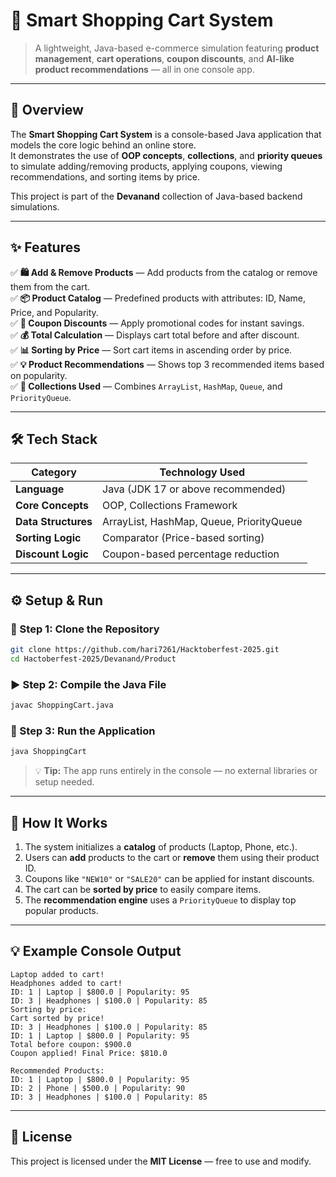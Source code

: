 # 🛒 Smart Shopping Cart System  
> A lightweight, Java-based e-commerce simulation featuring **product management**, **cart operations**, **coupon discounts**, and **AI-like product recommendations** — all in one console app.

---

## 🚀 Overview  
The **Smart Shopping Cart System** is a console-based Java application that models the core logic behind an online store.  
It demonstrates the use of **OOP concepts**, **collections**, and **priority queues** to simulate adding/removing products, applying coupons, viewing recommendations, and sorting items by price.

This project is part of the **Devanand** collection of Java-based backend simulations.

---

## ✨ Features  

✅ **🛍 Add & Remove Products** — Add products from the catalog or remove them from the cart.  
✅ **📦 Product Catalog** — Predefined products with attributes: ID, Name, Price, and Popularity.  
✅ **💸 Coupon Discounts** — Apply promotional codes for instant savings.  
✅ **💰 Total Calculation** — Displays cart total before and after discount.  
✅ **📊 Sorting by Price** — Sort cart items in ascending order by price.  
✅ **💡 Product Recommendations** — Shows top 3 recommended items based on popularity.  
✅ **🧠 Collections Used** — Combines `ArrayList`, `HashMap`, `Queue`, and `PriorityQueue`.  

---

## 🛠️ Tech Stack  

| Category | Technology Used |
|-----------|----------------|
| **Language** | Java (JDK 17 or above recommended) |
| **Core Concepts** | OOP, Collections Framework |
| **Data Structures** | ArrayList, HashMap, Queue, PriorityQueue |
| **Sorting Logic** | Comparator (Price-based sorting) |
| **Discount Logic** | Coupon-based percentage reduction |

---

## ⚙️ Setup & Run  

### 🧩 Step 1: Clone the Repository  
```bash
git clone https://github.com/hari7261/Hacktoberfest-2025.git
cd Hactoberfest-2025/Devanand/Product
```

### ▶️ Step 2: Compile the Java File  
```bash
javac ShoppingCart.java
```

### 🚀 Step 3: Run the Application  
```bash
java ShoppingCart
```

> 💡 **Tip:** The app runs entirely in the console — no external libraries or setup needed.

---

## 🧠 How It Works  

1. The system initializes a **catalog** of products (Laptop, Phone, etc.).  
2. Users can **add** products to the cart or **remove** them using their product ID.  
3. Coupons like `"NEW10"` or `"SALE20"` can be applied for instant discounts.  
4. The cart can be **sorted by price** to easily compare items.  
5. The **recommendation engine** uses a `PriorityQueue` to display top popular products.

---

## 💡 Example Console Output  

```
Laptop added to cart!
Headphones added to cart!
ID: 1 | Laptop | $800.0 | Popularity: 95
ID: 3 | Headphones | $100.0 | Popularity: 85
Sorting by price:
Cart sorted by price!
ID: 3 | Headphones | $100.0 | Popularity: 85
ID: 1 | Laptop | $800.0 | Popularity: 95
Total before coupon: $900.0
Coupon applied! Final Price: $810.0

Recommended Products:
ID: 1 | Laptop | $800.0 | Popularity: 95
ID: 2 | Phone | $500.0 | Popularity: 90
ID: 3 | Headphones | $100.0 | Popularity: 85
```

---

## 🪪 License  
This project is licensed under the **MIT License** — free to use and modify.  
